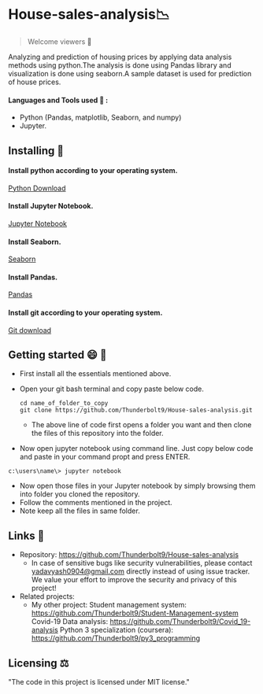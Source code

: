 # House-sales-analysis📉
> Welcome viewers 🙂

Analyzing and prediction of housing prices by applying data analysis methods using python.The analysis is done using Pandas library and visualization is done using seaborn.A sample dataset is used for prediction of house prices.

#### Languages and Tools used 🔧 :
- Python (Pandas, matplotlib, Seaborn, and numpy)
- Jupyter.

## Installing 💾 

#### Install python according to your operating system.
[Python Download](https://www.python.org/downloads/)
#### Install Jupyter Notebook.
[Jupyter Notebook](https://jupyter.org/install)
#### Install Seaborn.
[Seaborn](https://seaborn.pydata.org/installing.html)
#### Install Pandas.
[Pandas](https://pandas.pydata.org/pandas-docs/stable/getting_started/install.html)
#### Install git according to your operating system.
[Git download](https://git-scm.com/downloads)

## Getting started 😄 📑
- First install all the essentials mentioned above.
- Open your git bash terminal and copy paste below code.
  ```
  cd name_of_folder_to_copy
  git clone https://github.com/Thunderbolt9/House-sales-analysis.git
  ```
  - The above line of code first opens a folder you want and then clone the files of this repository into the folder.

- Now open jupyter notebook using command line. Just copy below code and paste in your command propt and press ENTER.
```
c:\users\name\> jupyter notebook
```
- Now open those files in your Jupyter notebook by simply browsing them into folder you cloned the repository.
- Follow the comments mentioned in the project.
- Note keep all the files in same folder.

## Links 🔗

- Repository: https://github.com/Thunderbolt9/House-sales-analysis
  - In case of sensitive bugs like security vulnerabilities, please contact
    yadavyash0904@gmail.com directly instead of using issue tracker. We value your effort
    to improve the security and privacy of this project!
- Related projects:
  - My other project:
  Student management system: https://github.com/Thunderbolt9/Student-Management-system
  Covid-19 Data analysis: https://github.com/Thunderbolt9/Covid_19-analysis
  Python 3 specialization (coursera): https://github.com/Thunderbolt9/py3_programming
  
## Licensing ⚖️ 

"The code in this project is licensed under MIT license."
